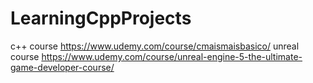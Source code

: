 # LearningCppProjects
c++ course
https://www.udemy.com/course/cmaismaisbasico/
unreal course
https://www.udemy.com/course/unreal-engine-5-the-ultimate-game-developer-course/
